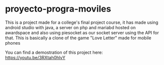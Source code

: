 # proyecto-progra-moviles

This is a project made for a college's final project course, it has made using android studio with java, a server on php and mariabd hosted on awardspace and also using piesocket
as our socket server using the API for that.
This is basically a clone of the game "Love Letter" made for mobile phones

You can find a demostration of this project here: https://youtu.be/3RXtah0hlvY
